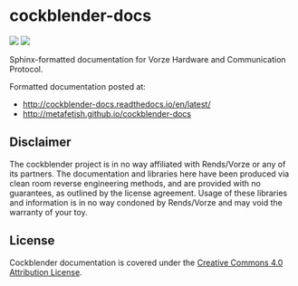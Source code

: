 # cockblender-docs

![](https://api.travis-ci.org/metafetish/cockblender-docs.svg?branch=master) ![](https://readthedocs.org/projects/cockblender/badge/?version=latest) 

Sphinx-formatted documentation for Vorze Hardware and Communication Protocol.

Formatted documentation posted at:

- http://cockblender-docs.readthedocs.io/en/latest/
- http://metafetish.github.io/cockblender-docs

## Disclaimer

The cockblender project is in no way affiliated with Rends/Vorze or
any of its partners. The documentation and libraries here have been
produced via clean room reverse engineering methods, and are provided
with no guarantees, as outlined by the license agreement. Usage of
these libraries and information is in no way condoned by Rends/Vorze
and may void the warranty of your toy.

## License

Cockblender documentation is covered under
the
[Creative Commons 4.0 Attribution License](https://creativecommons.org/licenses/by/4.0/).
